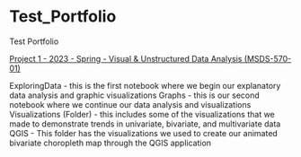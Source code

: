 # Test_Portfolio
Test Portfolio

[Project 1 - 2023 - Spring - Visual & Unstructured Data Analysis (MSDS-570-01)](https://github.com/AleesaMann/2023_Spring_MSDS-570-01)

ExploringData - this is the first notebook where we begin our explanatory data analysis and graphic visualizations
Graphs - this is our second notebook where we continue our data analysis and visualizations
Visualizations (Folder) - this includes some of the visualizations that we made to demonstrate trends in univariate, bivariate, and multivariate data
QGIS - This folder has the visualizations we used to create our animated bivariate choropleth map through the QGIS application
